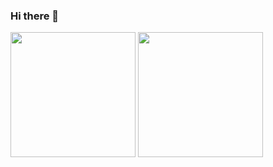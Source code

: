 ### Hi there 👋

<!--
**256-daisuki/256-daisuki** is a ✨ _special_ ✨ repository because its `README.md` (this file) appears on your GitHub profile.

Here are some ideas to get you started:

- 🔭 I’m currently working on ...
- 🌱 I’m currently learning ...
- 👯 I’m looking to collaborate on ...
- 🤔 I’m looking for help with ...
- 💬 Ask me about ...
- 📫 How to reach me: ...
- 😄 Pronouns: ...
- ⚡ Fun fact: ...
-->

<p>
  <img height="200px" src="https://github-readme-stats.vercel.app/api?username=256-daisuki" />
  <img height="200px"  src="https://github-readme-stats.vercel.app/api/top-langs/?username=256-daisuki&layout=compact" />
</p>
